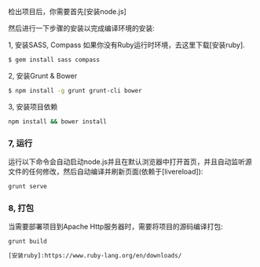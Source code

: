 检出项目后，你需要首先[安装node.js]

然后进行一下步骤的安装以完成编译环境的安装:

1, 安装SASS, Compass
如果你没有Ruby运行时环境，去这里下载[安装ruby].
```sh
$ gem install sass compass
```
2, 安装Grunt & Bower
```sh
$ npm install -g grunt grunt-cli bower
```
3, 安装项目依赖
```sh
npm install && bower install
```

### 7, 运行
运行以下命令会自动启动node.js并且在默认浏览器中打开首页，并且自动监听源文件的任何修改，然后自动编译并刷新页面(依赖于[livereload]):
```sh
grunt serve
```

### 8, 打包
当需要部署项目到Apache Http服务器时，需要将项目的源码编译打包:
```sh
grunt build

[安装ruby]:https://www.ruby-lang.org/en/downloads/